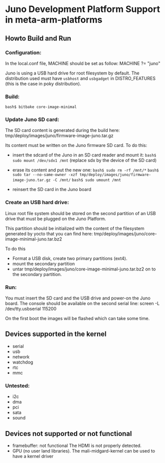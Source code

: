 # Juno Development Platform Support in meta-arm-platforms

## Howto Build and Run

### Configuration:
In the local.conf file, MACHINE should be set as follow:
MACHINE ?= "juno"

Juno is using a USB hard drive for root filesystem by default. The distribution
used must have ```usbhost``` and ```usbgadget``` in DISTRO_FEATURES (this is
the case in poky distribution).

### Build:
```bash$ bitbake core-image-minimal```

### Update Juno SD card:

The SD card content is generated during the build here:
tmp/deploy/images/juno/firmware-image-juno.tar.gz

Its content must be written on the Juno firmware SD card.
To do this:
- insert the sdcard of the Juno in an SD card reader and mount it:
```bash$ sudo mount /dev/sdx1 /mnt```
(replace sdx by the device of the SD card)

- erase its content and put the new one:
```bash$ sudo rm -rf /mnt/*```
```bash$ sudo tar --no-same-owner -xzf tmp/deploy/images/juno/firmware-image-juno.tar.gz -C /mnt/```
```bash$ sudo umount /mnt```

- reinsert the SD card in the Juno board

### Create an USB hard drive:

Linux root file system should be stored on the second partition of an USB
drive that must be plugged on the Juno Platform.

This partition should be initialized with the content of the filesystem
generated by yocto that you can find here:
tmp/deploy/images/juno/core-image-minimal-juno.tar.bz2

To do this
- Format a USB disk, create two primary partitions (ext4).
- mount the secondary partition
- untar tmp/deploy/images/juno/core-image-minimal-juno.tar.bz2 on to the
  secondary partition.

### Run:
You must insert the SD card and the USB drive and power-on the Juno board.
The console should be available on the second serial line:
screen -L /dev/tty.usbserial 115200

On the first boot the images will be flashed which can take some time.

## Devices supported in the kernel
- serial
- usb
- network
- watchdog
- rtc
- mmc

### Untested:
- i2c
- dma
- pci
- sata
- sound

## Devices not supported or not functional
- framebuffer: not functional
    The HDMI is not properly detected.
- GPU (no user land libraries).
    The mali-midgard-kernel can be used to have a kernel driver
